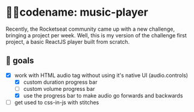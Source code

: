 # 🐱‍👤codename: music-player

Recently, the Rocketseat community came up with a new challenge, bringing a project per week.
Well, this is my version of the challenge first project, a basic ReactJS player built from scratch.

## 🏹 goals
- [X] work with HTML audio tag without using it's native UI (audio.controls)
  - [X] custom duration progress bar
  - [ ] custom volume progress bar
  - [X] use the progress bar to make audio go forwards and backwards 
- [ ] get used to css-in-js with stitches
